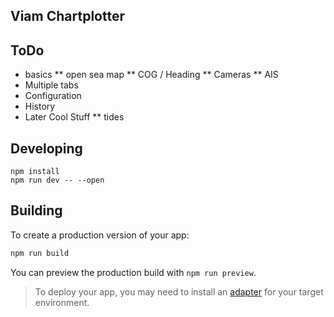 ## Viam Chartplotter

## ToDo
* basics
** open sea map
** COG / Heading
** Cameras
** AIS
* Multiple tabs
* Configuration
* History
* Later Cool Stuff
** tides


## Developing

```
npm install
npm run dev -- --open
```

## Building

To create a production version of your app:

```bash
npm run build
```

You can preview the production build with `npm run preview`.

> To deploy your app, you may need to install an [adapter](https://kit.svelte.dev/docs/adapters) for your target environment.
